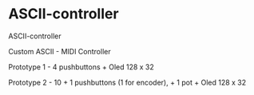 # ASCII-controller
ASCII-controller

Custom ASCII - MIDI Controller

Prototype 1 - 4 pushbuttons + Oled 128 x 32


Prototype 2 - 10 + 1 pushbuttons (1 for encoder), + 1 pot + Oled 128 x 32
